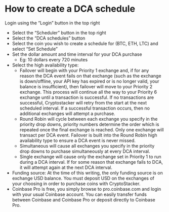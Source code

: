 # How to create a DCA schedule 

Login using the “Login” button in the top right
- Select the “Scheduler” button in the top right
- Select the “DCA schedules” button
- Select the coin you wish to create a schedule for (BTC, ETH, LTC) and select “Set Schedule”
- Set the dollar amount and time interval for your DCA purchase
  - Eg: 10 dollars every 720 minutes
- Select the high availability type:
  - Failover will begin with your Priority 1 exchange and, if for any reason the DCA event fails on that exchange (such as the exchange is down/offline, your API key has expired or is no longer valid, your balance is insufficient), then failover will move to your Priority 2 exchange.  This process will continue all the way to your Priority 6 exchange until a transaction is successful.  If no transactions are successful, Cryptostacker will retry from the start at the next scheduled interval.  If a successful transaction occurs, then no additional exchanges will attempt a purchase.
  - Round Robin will cycle between each exchange you specify in the priority drop downs, priority numbers determine the order which is repeated once the final exchange is reached.  Only one exchange will transact per DCA event.  Failover is built into the Round Robin high availability type to ensure a DCA event is never missed.
  - Simultaneous will cause all exchanges you specify in the priority drop downs to purchase simultaneously at every DCA interval.
  - Single exchange will cause only the exchange set in Priority 1 to run during a DCA interval.  If for some reason that exchange fails to DCA, it will attempt again at the next DCA interval.
- Funding source: At the time of this writing, the only funding source is on exchange USD balance.  You must deposit USD on the exchanges of your choosing in order to purchase coins with CryptoStacker.
- Coinbase Pro is free, you simply browse to pro.coinbase.com and login with your usual Coinbase account.  You can easily transfer funds between Coinbase and Coinbase Pro or deposit directly to Coinbase Pro.
